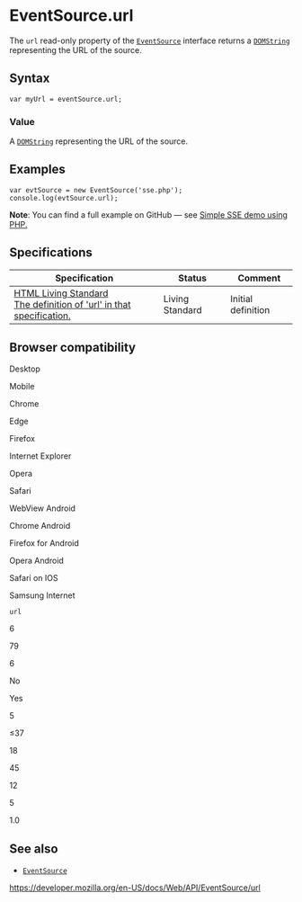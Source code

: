 # EventSource.url

The `url` read-only property of the [`EventSource`](../eventsource) interface returns a [`DOMString`](../domstring) representing the URL of the source.

## Syntax

    var myUrl = eventSource.url;

### Value

A [`DOMString`](../domstring) representing the URL of the source.

## Examples

    var evtSource = new EventSource('sse.php');
    console.log(evtSource.url);

**Note**: You can find a full example on GitHub — see [Simple SSE demo using PHP.](https://github.com/mdn/dom-examples/tree/master/server-sent-events)

## Specifications

<table><thead><tr class="header"><th>Specification</th><th>Status</th><th>Comment</th></tr></thead><tbody><tr class="odd"><td><a href="https://html.spec.whatwg.org/multipage/comms.html#dom-eventsource-url">HTML Living Standard<br />
<span class="small">The definition of 'url' in that specification.</span></a></td><td><span class="spec-living">Living Standard</span></td><td>Initial definition</td></tr></tbody></table>

## Browser compatibility

Desktop

Mobile

Chrome

Edge

Firefox

Internet Explorer

Opera

Safari

WebView Android

Chrome Android

Firefox for Android

Opera Android

Safari on IOS

Samsung Internet

`url`

6

79

6

No

Yes

5

≤37

18

45

12

5

1.0

## See also

- [`EventSource`](../eventsource)

<a href="https://developer.mozilla.org/en-US/docs/Web/API/EventSource/url" class="_attribution-link">https://developer.mozilla.org/en-US/docs/Web/API/EventSource/url</a>
